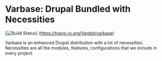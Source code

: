 # Varbase: Drupal Bundled with Necessities

[![Build Status](https://travis-ci.org/Vardot/varbase.svg?branch=8.x-4.x)]
(https://travis-ci.org/Vardot/varbase)

Varbase is an enhanced Drupal distribution with a lot of necessities.
 Necessities are all the modules, features, configurations that we include
 in every project.
